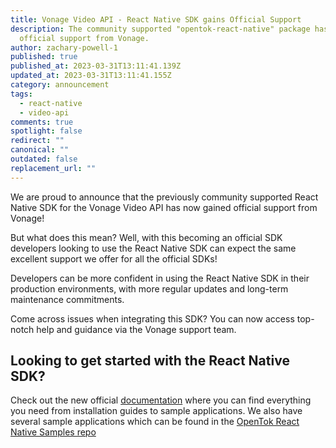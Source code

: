 ```yaml
---
title: Vonage Video API - React Native SDK gains Official Support
description: The community supported "opentok-react-native" package has gained
  official support from Vonage.
author: zachary-powell-1
published: true
published_at: 2023-03-31T13:11:41.139Z
updated_at: 2023-03-31T13:11:41.155Z
category: announcement
tags:
  - react-native
  - video-api
comments: true
spotlight: false
redirect: ""
canonical: ""
outdated: false
replacement_url: ""
---
```

W﻿e are proud to announce that the previously community supported React Native SDK for the Vonage Video API has now gained official support from Vonage!

B﻿ut what does this mean? Well, with this becoming an official SDK developers looking to use the React Native SDK can expect the same excellent support we offer for all the official SDKs!

Developers can be more confident in using the React Native SDK in their production environments, with more regular updates and long-term maintenance commitments.

Come across issues when integrating this SDK? You can now access top-notch help and guidance via the Vonage support team.

## Looking to get started with the React Native SDK? 


Check out the new official [documentation](https://www.tokbox.com/developer/sdks/react-native/) where you can find everything you need from installation guides to sample applications. We also have several sample applications which can be found in the [OpenTok React Native Samples repo](https://github.com/opentok/opentok-react-native-samples)
